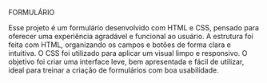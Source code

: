 FORMULÁRIO

Esse projeto é um formulário desenvolvido com HTML e CSS, pensado para oferecer uma experiência agradável e funcional ao usuário. A estrutura foi feita com HTML, organizando os campos e botões de forma clara e intuitiva. O CSS foi utilizado para aplicar um visual limpo e responsivo. O objetivo foi criar uma interface leve, bem apresentada e fácil de utilizar, ideal para treinar a criação de formulários com boa usabilidade.


